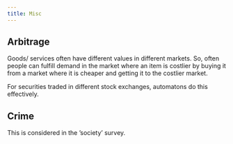 ```yaml
---
title: Misc
---
```


## Arbitrage

Goods/ services often have different values in different markets. So, often people can fulfill demand in the market where an item is costlier by buying it from a market where it is cheaper and getting it to the costlier market.

For securities traded in different stock exchanges, automatons do this effectively.

## Crime

This is considered in the ’society’ survey.

